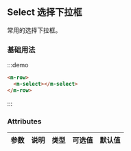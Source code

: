## Select 选择下拉框
常用的选择下拉框。

### 基础用法

:::demo 

```html
<m-row>
  <m-select></m-select>
</m-row>
```
:::


### Attributes
| 参数      | 说明    | 类型      | 可选值       | 默认值   |
|---------- |-------- |---------- |-------------  |-------- |
